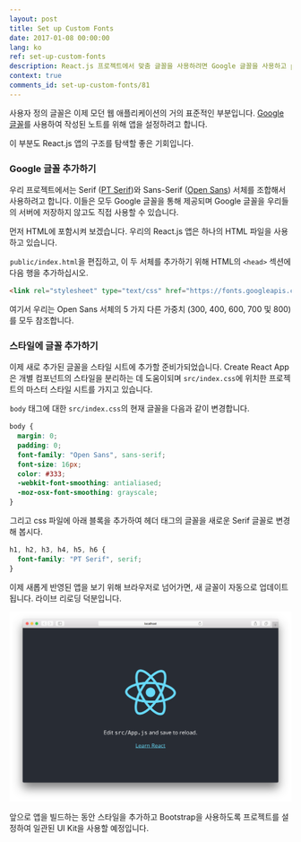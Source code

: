 ```yaml
---
layout: post
title: Set up Custom Fonts
date: 2017-01-08 00:00:00
lang: ko 
ref: set-up-custom-fonts
description: React.js 프로젝트에서 맞춤 글꼴을 사용하려면 Google 글꼴을 사용하고 public/index.html에 포함 시키십시오. 
context: true
comments_id: set-up-custom-fonts/81
---
```


사용자 정의 글꼴은 이제 모던 웹 애플리케이션의 거의 표준적인 부분입니다. [Google 글꼴](https://fonts.google.com)를 사용하여 작성된 노트를 위해 앱을 설정하려고 합니다.

이 부분도 React.js 앱의 구조를 탐색할 좋은 기회입니다.

### Google 글꼴 추가하기 

우리 프로젝트에서는 Serif ([PT Serif](https://fonts.google.com/specimen/PT+Serif))와 Sans-Serif ([Open Sans](https://fonts.google.com/specimen/Open+Sans)) 서체를 조합해서 사용하려고 합니다. 이들은 모두 Google 글꼴을 통해 제공되며 Google 글꼴을 우리들의 서버에 저장하지 않고도 직접 사용할 수 있습니다.

먼저 HTML에 포함시켜 보겠습니다. 우리의 React.js 앱은 하나의 HTML 파일을 사용하고 있습니다.

<img class="code-marker" src="/assets/s.png" />`public/index.html`을 편집하고, 이 두 서체를 추가하기 위해 HTML의 `<head>` 섹션에 다음 행을 추가하십시오.

``` html
<link rel="stylesheet" type="text/css" href="https://fonts.googleapis.com/css?family=PT+Serif|Open+Sans:300,400,600,700,800">
```

여기서 우리는 Open Sans 서체의 5 가지 다른 가중치 (300, 400, 600, 700 및 800)를 모두 참조합니다.

### 스타일에 글꼴 추가하기

이제 새로 추가된 글꼴을 스타일 시트에 추가할 준비가되었습니다. Create React App은 개별 컴포넌트의 스타일을 분리하는 데 도움이되며 `src/index.css`에 위치한 프로젝트의 마스터 스타일 시트를 가지고 있습니다.

<img class="code-marker" src="/assets/s.png" />`body` 태그에 대한 `src/index.css`의 현재 글꼴을 다음과 같이 변경합니다.

``` css
body {
  margin: 0;
  padding: 0;
  font-family: "Open Sans", sans-serif;
  font-size: 16px;
  color: #333;
  -webkit-font-smoothing: antialiased;
  -moz-osx-font-smoothing: grayscale;
}
```

<img class="code-marker" src="/assets/s.png" />그리고 css 파일에 아래 블록을 추가하여 헤더 태그의 글꼴을 새로운 Serif 글꼴로 변경해 봅시다.

``` css
h1, h2, h3, h4, h5, h6 {
  font-family: "PT Serif", serif;
}
```

이제 새롭게 반영된 앱을 보기 위해 브라우저로 넘어가면, 새 글꼴이 자동으로 업데이트됩니다. 라이브 리로딩 덕분입니다.

![맞춤 글꼴 업데이트 된 스크린 샷](/assets/custom-fonts-updated.png)

앞으로 앱을 빌드하는 동안 스타일을 추가하고 Bootstrap을 사용하도록 프로젝트를 설정하여 일관된 UI Kit을 사용할 예정입니다.

